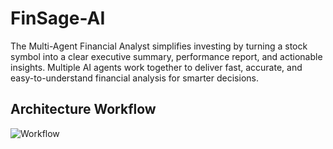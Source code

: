 # FinSage-AI
The Multi-Agent Financial Analyst simplifies investing by turning a stock symbol into a clear executive summary, performance report, and actionable insights. Multiple AI agents work together to deliver fast, accurate, and easy-to-understand financial analysis for smarter decisions.


## Architecture Workflow
![Workflow](https://github.com/BigDataIA-Spring2024-Sec1-Team5/FinalProject/blob/main/Images/finsage_architecture.png)
